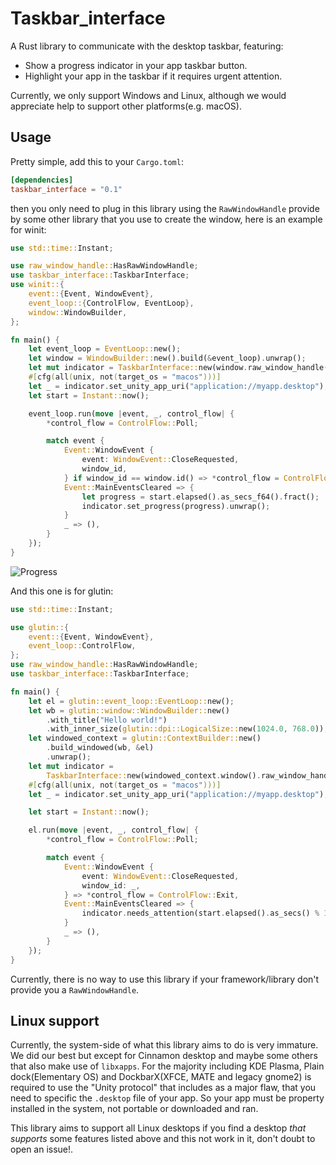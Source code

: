 # Taskbar_interface

A Rust library to communicate with the desktop taskbar, featuring:

- Show a progress indicator in your app taskbar button.
- Highlight your app in the taskbar if it requires urgent attention.

Currently, we only support Windows and Linux, although we would appreciate help to support other platforms(e.g. macOS).

## Usage

Pretty simple, add this to your `Cargo.toml`:

```toml
[dependencies]
taskbar_interface = "0.1"
```

then you only need to plug in this library using the `RawWindowHandle` provide by some other library that you use to create
the window, here is an example for winit:
```rust
use std::time::Instant;

use raw_window_handle::HasRawWindowHandle;
use taskbar_interface::TaskbarInterface;
use winit::{
    event::{Event, WindowEvent},
    event_loop::{ControlFlow, EventLoop},
    window::WindowBuilder,
};

fn main() {
    let event_loop = EventLoop::new();
    let window = WindowBuilder::new().build(&event_loop).unwrap();
    let mut indicator = TaskbarInterface::new(window.raw_window_handle()).unwrap();
    #[cfg(all(unix, not(target_os = "macos")))]
    let _ = indicator.set_unity_app_uri("application://myapp.desktop");
    let start = Instant::now();

    event_loop.run(move |event, _, control_flow| {
        *control_flow = ControlFlow::Poll;

        match event {
            Event::WindowEvent {
                event: WindowEvent::CloseRequested,
                window_id,
            } if window_id == window.id() => *control_flow = ControlFlow::Exit,
            Event::MainEventsCleared => {
                let progress = start.elapsed().as_secs_f64().fract();
                indicator.set_progress(progress).unwrap();
            }
            _ => (),
        }
    });
}
```
![Progress](https://user-images.githubusercontent.com/58484439/131411439-8d6c372e-71d9-411c-84b2-d14d04221433.PNG)

And this one is for glutin:
```rust
use std::time::Instant;

use glutin::{
    event::{Event, WindowEvent},
    event_loop::ControlFlow,
};
use raw_window_handle::HasRawWindowHandle;
use taskbar_interface::TaskbarInterface;

fn main() {
    let el = glutin::event_loop::EventLoop::new();
    let wb = glutin::window::WindowBuilder::new()
        .with_title("Hello world!")
        .with_inner_size(glutin::dpi::LogicalSize::new(1024.0, 768.0));
    let windowed_context = glutin::ContextBuilder::new()
        .build_windowed(wb, &el)
        .unwrap();
    let mut indicator =
        TaskbarInterface::new(windowed_context.window().raw_window_handle()).unwrap();
    #[cfg(all(unix, not(target_os = "macos")))]
    let _ = indicator.set_unity_app_uri("application://myapp.desktop");

    let start = Instant::now();

    el.run(move |event, _, control_flow| {
        *control_flow = ControlFlow::Poll;

        match event {
            Event::WindowEvent {
                event: WindowEvent::CloseRequested,
                window_id: _,
            } => *control_flow = ControlFlow::Exit,
            Event::MainEventsCleared => {
                indicator.needs_attention(start.elapsed().as_secs() % 10 <= 5).unwrap();
            }
            _ => (),
        }
    });
}
```

Currently, there is no way to use this library if your framework/library don't provide you a `RawWindowHandle`.

## Linux support

Currently, the system-side of what this library aims to do is very immature. We did our best but except for Cinnamon desktop
and maybe some others that also make use of `libxapps`. For the majority including KDE Plasma, Plain dock(Elementary OS) and
DockbarX(XFCE, MATE and legacy gnome2) is required to use the "Unity protocol" that includes as a major flaw, that you need
to specific the `.desktop` file of your app. So your app must be property installed in the system, not portable or downloaded
and ran.

This library aims to support all Linux desktops if you find a desktop *that supports* some features listed above and this not work 
in it, don't doubt to open an issue!.
